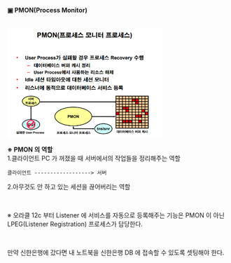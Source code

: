 **▣ PMON(Process Monitor)**

<br/>
<img src="https://github.com/corvina1208/Oracle_Admin/blob/main/13_pmon.png" width="70%" height="70%">
<br/>

**※ PMON 의 역할**  
1.클라이언트 PC 가 꺼졌을 때 서버에서의 작업들을 정리해주는 역할
```
클라이언트 ------------------> 서버
```
2.아무것도 안 하고 있는 세션을 끊어버리는 역할

<br/>

※ 오라클 12c 부터 Listener 에 서비스를 자동으로 등록해주는 기능은 PMON 이 아닌 LPEG(Listener Registration) 프로세스가 담당한다.

<br/>

만약 신한은행에 갔다면 내 노트북을 신한은행 DB 에 접속할 수 있도록 셋팅해야 한다.
